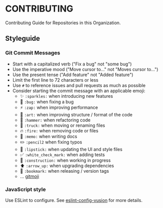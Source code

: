 # CONTRIBUTING
Contributing Guide for Repositories in this Organization.

## Styleguide
### Git Commit Messages

- Start with a capitalized verb ("Fix a bug" not "some bug")
- Use the imperative mood ("Move cursor to..." not "Moves cursor to...")
- Use the present tense ("Add feature" not "Added feature")
- Limit the first line to 72 characters or less
- Use `#` to reference issues and pull requests as much as possible
- Consider starting the commit message with an applicable emoji:
    - ✨ `:sparkles:` when introducing new features
    - 🐛 `:bug:` when fixing a bug
    - ⚡️ `:zap:` when improving performance
    - 🎨 `:art:` when improving structure / format of the code
    - 🔨 `:hammer:` when refactoring code
    - 🚚 `:truck:` when moving or renaming files
    - 🔥 `:fire:` when removing code or files
    - 📝 `:memo:` when writing docs
    - ✏️ `:pencil2` when fixing typos
    - 💄 `:lipstick:` when updating the UI and style files
    - ✅ `:white_check_mark:` when adding tests
    - 🚧 `:construction:` when working in progress
    - ⬆️ `:arrow_up:` when upgrading dependencies
    - 🔖 `:bookmark:` when releasing / version tags
    - ... [gitmoji](https://gitmoji.carloscuesta.me/)

### JavaScript style

Use ESLint to configure. See [eslint-config-vusion](https://github.com/vusion/eslint-config) for more details.
